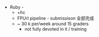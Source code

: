 - Ruby -
	- +hc
	- FPUrl pipeline - submissison 全部完成
	- ~ 30 k per/week around 15 graders
		- not fully devoted in it / training